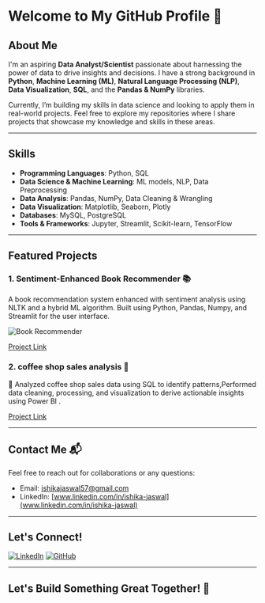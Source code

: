 # Welcome to My GitHub Profile 👋

## About Me

I'm an aspiring **Data Analyst/Scientist** passionate about harnessing the power of data to drive insights and decisions. I have a strong background in **Python**, **Machine Learning (ML)**, **Natural Language Processing (NLP)**, **Data Visualization**, **SQL**, and the **Pandas & NumPy** libraries.

Currently, I’m building my skills in data science and looking to apply them in real-world projects. Feel free to explore my repositories where I share projects that showcase my knowledge and skills in these areas.

---

## Skills

- **Programming Languages**: Python, SQL
- **Data Science & Machine Learning**: ML models, NLP, Data Preprocessing
- **Data Analysis**: Pandas, NumPy, Data Cleaning & Wrangling
- **Data Visualization**: Matplotlib, Seaborn, Plotly
- **Databases**: MySQL, PostgreSQL
- **Tools & Frameworks**: Jupyter, Streamlit, Scikit-learn, TensorFlow

---

## Featured Projects

### 1. **Sentiment-Enhanced Book Recommender** 📚
A book recommendation system enhanced with sentiment analysis using NLTK and a hybrid ML algorithm. Built using Python, Pandas, Numpy, and Streamlit for the user interface.

![Book Recommender](https://via.placeholder.com/600x300.png)

[Project Link](https://github.com/yourusername/BookSense)

### 2. **coffee shop sales analysis** 🔄
	Analyzed coffee shop sales data using SQL to identify patterns,Performed data cleaning, processing, and visualization to derive actionable insights using Power BI .
 

[Project Link](https://github.com/yourusername/Customer-Churn)

---

## Contact Me 📬

Feel free to reach out for collaborations or any questions:

- Email: [ishikajaswal57@gmail.com](mailto:ishikajaswal57@gmail.com)
- LinkedIn: [www.linkedin.com/in/ishika-jaswal](www.linkedin.com/in/ishika-jaswal)
---

## Let's Connect!

[![LinkedIn](https://img.shields.io/badge/LinkedIn-blue?logo=linkedin&logoColor=white)](www.linkedin.com/in/ishika-jaswal)
[![GitHub](https://img.shields.io/badge/GitHub-black?logo=github&logoColor=white)](https://github.com/yourusername)

---

## Let's Build Something Great Together! 🚀
